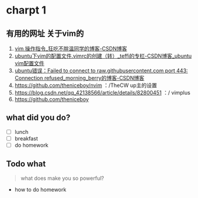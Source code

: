 # charpt 1
##  有用的网址 关于vim的

1. [vim 操作指令_狂吃不胖温同学的博客-CSDN博客](https://blog.csdn.net/weixin_46574961/article/details/108951063)
2. [ubuntu下vim的配置文件.vimrc的创建（转）_teffi的专栏-CSDN博客_ubuntu vim配置文件](https://blog.csdn.net/teffi/article/details/53642504)
3. [ubuntu错误：Failed to connect to raw.githubusercontent.com port 443: Connection refused_morning_berry的博客-CSDN博客](https://blog.csdn.net/morning_berry/article/details/105517538)
4. https://github.com/theniceboy/nvim  ：/TheCW up主的设置
5. https://blog.csdn.net/qq_42138566/article/details/82800451  ：/ vimplus
6. https://github.com/theniceboy

## what did you do?
- [ ] lunch
- [ ] breakfast
- [ ] do homework
## Todo what
> what does make you so powerful?
- how to do homework

